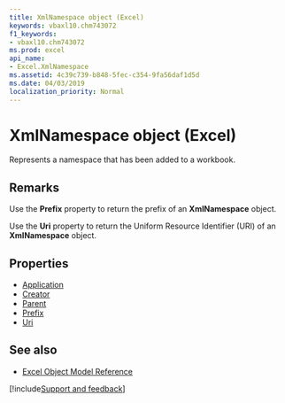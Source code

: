 ```yaml
---
title: XmlNamespace object (Excel)
keywords: vbaxl10.chm743072
f1_keywords:
- vbaxl10.chm743072
ms.prod: excel
api_name:
- Excel.XmlNamespace
ms.assetid: 4c39c739-b848-5fec-c354-9fa56daf1d5d
ms.date: 04/03/2019
localization_priority: Normal
---
```



# XmlNamespace object (Excel)

Represents a namespace that has been added to a workbook.


## Remarks

Use the **Prefix** property to return the prefix of an **XmlNamespace** object.

Use the **Uri** property to return the Uniform Resource Identifier (URI) of an **XmlNamespace** object.

## Properties

- [Application](Excel.XmlNamespace.Application.md)
- [Creator](Excel.XmlNamespace.Creator.md)
- [Parent](Excel.XmlNamespace.Parent.md)
- [Prefix](Excel.XmlNamespace.Prefix.md)
- [Uri](Excel.XmlNamespace.Uri.md)

## See also

- [Excel Object Model Reference](overview/Excel/object-model.md)

[!include[Support and feedback](~/includes/feedback-boilerplate.md)]